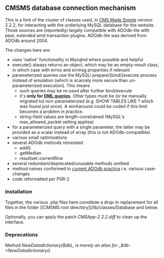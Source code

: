 ## CMSMS database connection mechanism
This is a fork of the cluster of classes used, in [CMS Made Simple](http://cmsmadesimple.org) version 2.2.2, for interacting with the underlying MySQL database for the website.
Those sources are (reportedly) largely compatible with ADOdb-lite with pear, extended amd transaction plugins. ADOdb-lite was derived from ADOdb around 2004.

The changes here are:
* uses 'native' functionality in Mysqlnd where possible and helpful
* execute() always returns an object, which may be an empty-result class, in which case with errno and errmsg properties if relevant
* parameterized queries use the MySQLi prepare/[bind/]execute process instead of emulation (which is scarcely more secure than un-parameterized execution). This means
  * such queries may be re-used after further bind/execute
  * it's __only for [DML queries](https://dev.mysql.com/doc/refman/5.7/en/sql-syntax-data-manipulation.html)__. Other types must be (or be manually migrated to) non-parameterized (e.g. SHOW TABLES LIKE ? which was found just once). A workaround could be coded if this limit becomes a problem in practice.
  * string-field values are length-constrained (MySQL's max_allowed_packet setting applies)
* for a parameterized query with a single parameter, the latter may be provided as a scalar instead of array (this is not ADOdb-compatible)
* various small optimisations
* several ADOdb methods reinstated
  * addQ
  * getMedian
  * resultset::currentRow
* several redundant/deprecated/unusable methods omitted
* method names conformed to [current ADOdb practice](http://adodb.org/dokuwiki/doku.php?id=v5:reference:reference_index) i.e. various case-changes 
* code reformatted per PSR-2
### Installation
Together, the various _.php_ files here constitute a drop-in replacement for all files in the folder [[CMSMS root directory]]/lib/classes/Database and below.

Optionally, you can apply the patch _CMSApp-2.2.2.diff_ to clean up the interface.
### Deprecations
Method _NewDatadictionary($db)_ is merely an alias for _$db->NewDatadictionary()_
